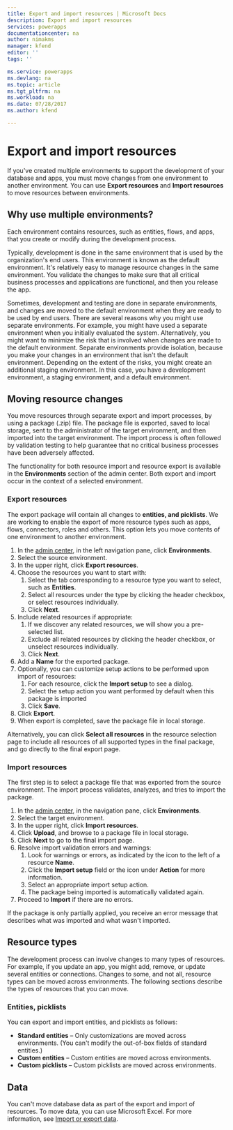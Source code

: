 ```yaml
---
title: Export and import resources | Microsoft Docs
description: Export and import resources
services: powerapps
documentationcenter: na
author: nimakms
manager: kfend
editor: ''
tags: ''

ms.service: powerapps
ms.devlang: na
ms.topic: article
ms.tgt_pltfrm: na
ms.workload: na
ms.date: 07/28/2017
ms.author: kfend

---
```

# Export and import resources
If you've created multiple environments to support the development of your database and apps, you must move changes from one environment to another environment. You can use **Export resources** and **Import resources** to move resources between environments.

## Why use multiple environments?
Each environment contains resources, such as entities, flows, and apps, that you create or modify during the development process. 

Typically, development is done in the same environment that is used by the organization's end users. This environment is known as the default environment. It's relatively easy to manage resource changes in the same environment. You validate the changes to make sure that all critical business processes and applications are functional, and then you release the app.

Sometimes, development and testing are done in separate environments, and changes are moved to the default environment when they are ready to be used by end users. There are several reasons why you might use separate environments. For example, you might have used a separate environment when you initially evaluated the system. Alternatively, you might want to minimize the risk that is involved when changes are made to the default environment. Separate environments provide isolation, because you make your changes in an environment that isn't the default environment. Depending on the extent of the risks, you might create an additional staging environment. In this case, you have a development environment, a staging environment, and a default environment.

## Moving resource changes
You move resources through separate export and import processes, by using a package (.zip) file. The package file is exported, saved to local storage, sent to the administrator of the target environment, and then imported into the target environment. The import process is often followed by validation testing to help guarantee that no critical business processes have been adversely affected.

The functionality for both resource import and resource export is available in the **Environments** section of the admin center. Both export and import occur in the context of a selected environment.

### Export resources
The export package will contain all changes to **entities, and picklists**. We are working to enable the export of more resource types such as apps, flows, connectors, roles and others. This option lets you move contents of one environment to another environment.

1. In the [admin center](https://admin.powerapps.com), in the left navigation pane, click **Environments**.
2. Select the source environment.
3. In the upper right, click **Export resources**.
4. Choose the resources you want to start with:
   1. Select the tab corresponding to a resource type you want to select, such as **Entities**.
   2. Select all resources under the type by clicking the header checkbox, or select resources individually.
   3. Click **Next**.
5. Include related resources if appropriate:
   1. If we discover any related resources, we will show you a pre-selected list.
   2. Exclude all related resources by clicking the header checkbox, or unselect resources individually.
   3. Click **Next**.
6. Add a **Name** for the exported package.
7. Optionally, you can customize setup actions to be performed upon import of resources:
   1. For each resource, click the **Import setup** to see a dialog.
   2. Select the setup action you want performed by default when this package is imported
   3. Click **Save**.
8. Click **Export**.
9. When export is completed, save the package file in local storage.

Alternatively, you can click **Select all resources** in the resource selection page to include all resources of all supported types in the final package, and go directly to the final export page.

### Import resources
The first step is to select a package file that was exported from the source environment. The import process validates, analyzes, and tries to import the package.

1. In the [admin center](https://admin.powerapps.com), in the navigation pane, click **Environments**.
2. Select the target environment.
3. In the upper right, click **Import resources**.
4. Click **Upload**, and browse to a package file in local storage.
5. Click **Next** to go to the final import page.
6. Resolve import validation errors and warnings:
   1. Look for warnings or errors, as indicated by the icon to the left of a resource **Name**.
   2. Click the **Import setup** field or the icon under **Action** for more information.
   3. Select an appropriate import setup action.
   4. The package being imported is automatically validated again.
7. Proceed to **Import** if there are no errors.

If the package is only partially applied, you receive an error message that describes what was imported and what wasn't imported.

## Resource types
The development process can involve changes to many types of resources. For example, if you update an app, you might add, remove, or update several entities or connections. Changes to some, and not all, resource types can be moved across environments. The following sections describe the types of resources that you can move.

### Entities, picklists
You can export and import entities, and picklists as follows:

* **Standard entities** – Only customizations are moved across environments. (You can't modify the out-of-box fields of standard entities.)
* **Custom entities** – Custom entities are moved across environments.
* **Custom picklists** – Custom picklists are moved across environments.

## Data
You can't move database data as part of the export and import of resources. To move data, you can use Microsoft Excel. For more information, see [Import or export data](maker/data-platform-export-data.md).

